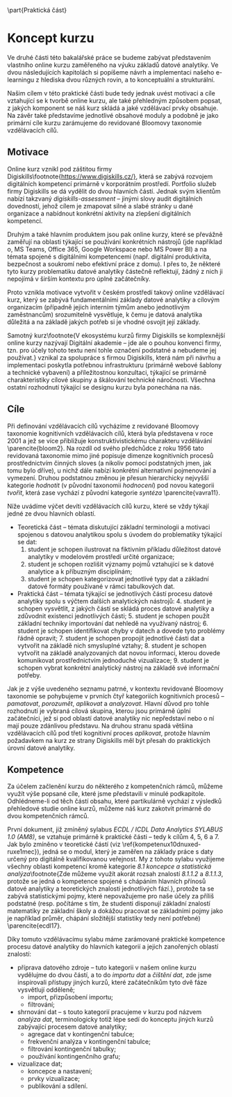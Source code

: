 \part{Praktická část}

# Koncept kurzu

Ve druhé části této bakalářské práce se budeme zabývat představením vlastního online kurzu zaměřeného na výuku základů datové analytiky. Ve dvou následujících kapitolách si popíšeme návrh a implementaci našeho e-learningu z hlediska dvou různých rovin, a to konceptuální a strukturální.

Našim cílem v této praktické části bude tedy jednak uvést motivaci a cíle vztahující se k tvorbě online kurzu, ale také přehledným způsobem popsat, z jakých komponent se náš kurz skládá a jaké vzdělávací prvky obsahuje. Na závěr také představíme jednotlivé obsahové moduly a podobně je jako primární cíle kurzu zarámujeme do revidované Bloomovy taxonomie vzdělávacích cílů.

## Motivace

Online kurz vznikl pod záštitou firmy Digiskills\footnote{https://www.digiskills.cz/}, která se zabývá rozvojem digitálních kompetencí primárně v korporátním prostředí. Portfolio služeb firmy Digiskills se dá vydělit do dvou hlavních částí. Jednak svým klientům nabízí takzvaný *digiskills-assessment* – jinými slovy audit digitálních dovedností, jehož cílem je zmapovat silné a slabé stránky u dané organizace a nabídnout konkrétní aktivity na zlepšení digitálních kompetencí.

Druhým a také hlavním produktem jsou pak online kurzy, které se převážně zaměřují na oblasti týkající se používání konkrétních nástrojů (jde například o, MS Teams, Office 365, Google Workspace nebo MS Power BI) a na témata spojené s digitálními kompetencemi (např. digitální produktivita, bezpečnost a soukromí nebo efektivní práce z domu). I přes to, že některé tyto kurzy problematiku datové analytiky částečně reflektují, žádný z nich ji nepojímá v širším kontextu pro úplné začátečníky.

Proto vznikla motivace vytvořit v českém prostředí takový online vzdělávací kurz, který se zabývá fundamentálními základy datové analytiky a cílovým organizacím (případně jejich interním týmům anebo jednotlivým zaměstnancům) srozumitelně vysvětluje, k čemu je datová analytika důležitá a na základě jakých potřeb si je vhodné osvojit její základy. 

Samotný kurz\footnote{V ekosystému kurzů firmy Digiskills se komplexnější online kurzy nazývají Digitální akademie – jde ale o pouhou konvenci firmy, tzn. pro účely tohoto textu není tohle označení podstatné a nebudeme jej používat.} vznikal za spolupráce s firmou Digiskills, která nám při návrhu a implementaci poskytla potřebnou infrastrukturu (primárně webové šablony a technické vybavení) a příležitostnou konzultaci, týkající se primárně charakteristiky cílové skupiny a škálování technické náročnosti. Všechna ostatní rozhodnutí týkající se designu kurzu byla ponechána na nás.

## Cíle

Při definování vzdělávacích cílů vycházíme z revidované Bloomovy taxonomie kognitivních vzdělávacích cílů, která byla představena v roce 2001 a jež se více přibližuje konstruktivistickému charakteru vzdělávání \parencite{bloom2}. Na rozdíl od svého předchůdce z roku 1956 tato revidovaná taxonomie mimo jiné popisuje dimenze kognitivních procesů prostřednictvím činných sloves (a nikoliv pomocí podstatných jmen, jak tomu bylo dříve), u nichž dále nabízí konkrétní alternativní pojmenování a vymezení. Druhou podstatnou změnou je přesun hierarchicky nejvyšší kategorie *hodnotit* (v původní taxonomii *hodnocení*) pod novou kategorii *tvořit*, která zase vychází z původní kategorie *syntéza* \parencite{vavra11}.

Níže uvádíme výčet devíti vzdělávacích cílů kurzu, které se vždy týkají jedné ze dvou hlavních oblastí.

- Teoretická část – témata diskutující základní terminologii a motivaci spojenou s datovou analytikou spolu s úvodem do problematiky týkající se dat:
	1. student je schopen ilustrovat na fiktivním příkladu důležitost datové analytiky v modelovém prostředí určité organizace;
	2. student je schopen rozlišit významy pojmů vztahující se k datové analytice a k příbuzným disciplínám;
	3. student je schopen kategorizovat jednotlivé typy dat a základní datové formáty používané v rámci tabulkových dat.
- Praktická část – témata týkající se jednotlivých částí procesu datové analytiky spolu s výčtem dalších analytických nástrojů:
	4. student je schopen vysvětlit, z jakých částí se skládá proces datové analytiky a zdůvodnit existenci jednotlivých části;
	5. student je schopen použít základní techniky importování dat nehledě na využívaný nástroj;
	6. student je schopen identifikovat chyby v datech a dovede tyto problémy řádně opravit;
	7. student je schopen propojit jednotlivé části dat a vytvořit na základě nich smysluplné vztahy;
	8. student je schopen vytvořit na základě analyzovaných dat novou informaci, kterou dovede komunikovat prostřednictvím jednoduché vizualizace;
	9. student je schopen vybrat konkrétní analytický nástroj na základě své informační potřeby.

Jak je z výše uvedeného seznamu patrné, v kontextu revidované Bloomovy taxonomie se pohybujeme v prvních čtyř kategoriích kognitivních procesů – *pamatovat*, *porozumět*, *aplikovat* a *analyzovat*. Hlavní důvod pro tohle rozhodnutí je vybraná cílová skupina, kterou jsou primárně úplní začátečníci, jež si pod oblastí datové analytiky nic nepředstaví nebo o ní mají pouze zdánlivou představu. Na druhou stranu spadá většina vzdělávacích cílů pod třetí kognitivní proces *aplikovat*, protože hlavním požadavkem na kurz  ze strany Digiskills měl být přesah do praktických úrovní datové analytiky.

## Kompetence

Za účelem začlenění kurzu do některého z kompetenčních rámců, můžeme využít výše popsané cíle, které jsme představili v minulé podkapitole. Odhlédneme-li od těch částí obsahu, které partikulárně vychází z výsledků přehledové studie online kurzů, můžeme náš kurz zakotvit primárně do dvou kompetenčních rámců.

První dokument, již zmíněný sylabus *ECDL / ICDL Data Analytics SYLABUS 1.0 (AM8)*, se vztahuje primárně k praktické části – tedy k cílům 4, 5, 6 a 7. Jak bylo zmíněno v teoretické částí (viz \ref{kompetenux10dnuxed-ruxe1mec}), jedná se o modul, který je zaměřen na základy práce s daty určený pro digitálně kvalifikovanou veřejnost. My z tohoto sylabu využijeme všechny oblasti kompetencí kromě kategorie *8.1 koncepce a statistická analýza*\footnote{Zde můžeme využít akorát rozsah znalostí *8.1.1.2* a *8.1.1.3*, protože se jedná o kompetence spojené s chápáním hlavních přínosů datové analytiky a teoretických znalosti jednotlivých fází.}, protože ta se zabývá statistickými pojmy, které nepovažujeme pro naše účely za příliš podstatné (resp. počítáme s tím, že studenti disponují základní znalostí matematiky ze základní školy a dokážou pracovat se základními pojmy jako je například průměr, chápání složitější statistiky tedy není potřebné) \parencite{ecdl17}.

Díky tomuto vzdělávacímu sylabu máme zarámované praktické kompetence procesu datové analytiky do hlavních kategorií a jejich zanořených oblastí znalostí:

- příprava datového zdroje – tuto kategorii v našem online kurzu vydělujme do dvou částí, a to do *importu dat* a *čištění dat*, zde jsme inspirovali přístupy jiných kurzů, které začátečníkům tyto dvě fáze vysvětlují odděleně;
	- import, přizpůsobení importu;
	- filtrování;
- shrnování dat – s touto kategorií pracujeme v kurzu pod názvem *analýza dat*, terminologicky totiž lépe sedí do konceptu jiných kurzů zabývající procesem datové analytiky;
	- agregace dat v kontingenční tabulce;
	- frekvenční analýza v kontingenční tabulce;
	- filtrování kontingenční tabulky;
	- používání kontingenčního grafu;
- vizualizace dat;
	- koncepce a nastavení;
	- prvky vizualizace;
	- publikování a sdílení.
